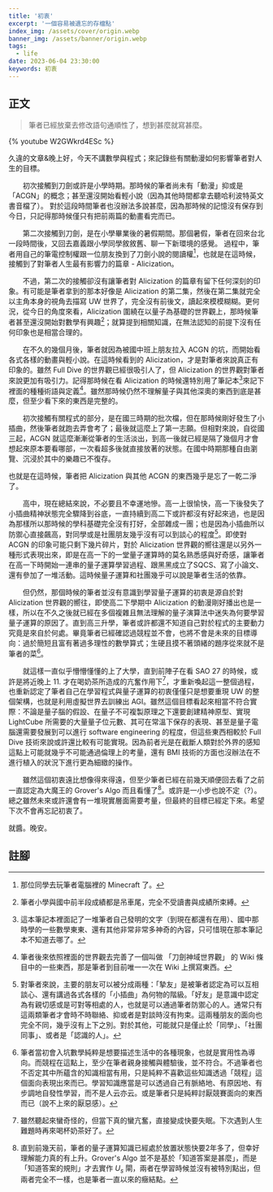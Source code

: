 ```yaml
---
title: '初衷'
excerpt: '一個容易被遺忘的存檔點'
index_img: /assets/cover/origin.webp
banner_img: /assets/banner/origin.webp
tags:
  - life
date: 2023-06-04 23:30:00
keywords: 初衷
---
```


<!--lp:skip-all-->

## 正文

> 筆者已經放棄去修改語句通順性了，想到甚麼就寫甚麼。

{% youtube W2GWkrd4ESc %}

久違的文章&晚上好，今天不講數學與程式；來記錄些有關動漫如何影響筆者對人生的目標。

&emsp;&emsp;初次接觸到刀劍或許是小學時期。那時候的筆者尚未有「動漫」抑或是「ACGN」的概念；甚至還沒開始看輕小說（因為其他時間都拿去聽哈利波特英文書音檔了）。
對於這段時間筆者也沒辦法多說甚麼，因為那時候的記憶沒有保存到今日，只記得那時候僅只有把前兩篇的動畫看完而已。

&emsp;&emsp;第二次接觸到刀劍，是在小學畢業後的暑假期間。那個暑假，筆者在回來台北一段時間後，又回去嘉義跟小學同學敘敘舊、聊一下新環境的感覺。
過程中，筆者用自己的筆電控制權跟一位朋友換到了刀劍小說的閱讀權[^1]，也就是在這時候，接觸到了對筆者人生最有影響力的篇章 - Alicization。

&emsp;&emsp;不過，第二次的接觸卻沒有讓筆者對 Alicization 的篇章有留下任何深刻的印象。有可能是筆者拿到的那本好像是 Alicization 的第二集，然後在第二集就完全以主角本身的視角去描寫 UW 世界了，完全沒有前後文，讀起來模模糊糊。更何況，從今日的角度來看，Alicization 圍繞在以量子為基礎的世界觀上，那時候筆者甚至還沒開始對數學有興趣[^2]；就算提到相關知識，在無法認知的前提下沒有任何印象也是相當合理的。

&emsp;&emsp;在不久的幾個月後，筆者就因為被國中班上朋友拉入 ACGN 的坑，而開始看各式各樣的動畫與輕小說。在這時候看到的 Alicization，才是對筆者來說真正有印象的。雖然 Full Dive 的世界觀已經很吸引人了，但 Alicization 的世界觀對筆者來說更加有吸引力。記得那時候在看 Alicization 的時候還特別用了筆記本[^3]來記下裡面的種種術語與定義[^4]。雖然那時候仍然不理解量子與其他深奧的東西到底是甚麼，但至少看下來的東西是完整的。

&emsp;&emsp;初次接觸有關程式的部分，是在國三時期的批次檔，但在那時候剛好發生了小插曲，然後筆者就跑去弄會考了；最後就這麼上了第一志願。但相對來說，自從國三起，ACGN 就這麼漸漸從筆者的生活淡出，到高一後就已經是隔了幾個月才會想起來原本要看哪部，一次看超多後就直接放著的狀態。在國中時期那種自由瀏覽、沉浸於其中的樂趣已不復存。

也就是在這時候，筆者把 Alicization 與其他 ACGN 的東西幾乎是忘了一乾二淨了。

&emsp;&emsp;高中，現在總結來說，不必要且不幸運地慘。高一上很愉快，高一下後發失了小插曲精神狀態完全驟降到谷底，一直持續到高二下或許都沒有好起來過，也是因為那樣所以那時候的學科基礎完全沒有打好，全部雜成一團；也是因為小插曲所以防禦心直接飆高，對同學或是社團朋友幾乎沒有可以到談心的程度[^5]。即使對 ACGN 的印象可能只剩下幾片碎片，對於 Alicization 世界觀的嚮往還是以另外一種形式表現出來，即是在高一下的一堂量子運算時的莫名熟悉感與好奇感，讓筆者在高一下時開始一連串的量子運算學習過程、跟黑黑成立了SQCS、寫了小論文、還有參加了一堆活動。這時候量子運算和社團幾乎可以說是筆者生活的依靠。

&emsp;&emsp;但仍然，那個時候的筆者並沒有意識到學習量子運算的初衷是源自於對 Alicization 世界觀的嚮往，即使高二下學期中 Alicization 的動漫剛好播出也是一樣，所以在不久之後就已經在多個複雜且無法理解的量子演算法中迷失為何要學習量子運算的原因了。直到高三升學，筆者或許都還不知道自己對於程式的主要動力究竟是來自於何處。畢竟筆者已經確認過競程並不會，也將不會是未來的目標導向：過於簡短且富有著過多理性的數學算式；生硬且摸不著頭緒的題序從來就不是筆者的菜[^6]。

&emsp;&emsp;就這樣一直似乎懵懵懂懂的上了大學，直到前陣子在看 SAO 27 的時候，或許是將近晚上 11. 才在喝奶茶所造成的亢奮作用下[^7]，才重新喚起這一整個過程，也重新認定了筆者自己在學習程式與量子運算的初衷僅僅只是想要重現 UW 的整個架構，也就是利用虛擬世界去訓練出 AGI。雖然這個目標看起來相當不符合實際：不論是量子腦的假設、在量子不可複製原理之下還要創建精神原型、實現 LightCube 所需要的大量量子位元數、其可在常溫下保存的表現、甚至是量子電腦還需要發展到可以進行 software engineering 的程度，但這些東西相較於 Full Dive 技術來說或許還比較有可能實現。因為前者光是在截斷人類對於外界的感知這點上可能就幾乎不可能通過倫理上的考量，還有 BMI 技術的方面也沒辦法在不進行植入的狀況下進行更為細緻的操作。

&emsp;&emsp;雖然這個初衷遠比想像得來得遠，但至少筆者已經在前幾天順便回去看了之前一直認定為大魔王的 Grover's Algo 而且看懂了[^8]。或許是一小步也說不定（?）。總之雖然未來或許還會有一堆現實層面需要考量，但最終的目標已經定下來。希望下次不會再忘記初衷了。

就醬。晚安。

## 註腳

[^1]: 那位同學去玩筆者電腦裡的 Minecraft 了。
[^2]: 筆者小學與國中前半段成績都是吊車尾，完全不受讀書與成績所束縛。
[^3]: 這本筆記本裡面記了一堆筆者自己發明的文字（到現在都還有在用）、國中那時學的一些數學東東、還有其他非常非常多神奇的內容，只可惜現在那本筆記本不知道去哪了。
[^4]: 筆者後來依照裡面的世界觀去完善了一個叫做 「刀劍神域世界觀」 的 Wiki 條目中的一些東西，那是筆者到目前唯一一次在 Wiki 上撰寫東西。
[^5]: 對筆者來說，主要的朋友可以被分成兩種：「摯友」是被筆者認定為可以互相談心、還有講過各式各樣的「小插曲」為何物的階級。「好友」是意識中認定為有親切感或是可對等相處的人，也就是可以通過筆者防禦心的人。通常只有這兩類筆者才會時不時聯絡、抑或者是對談時沒有拘束。這兩種朋友的面向也完全不同，幾乎沒有上下之別。對於其他，可能就只是僅止於「同學」、「社團同事」、或者是「認識的人」。
[^6]: 筆者當初會入坑數學純粹是想要描述生活中的各種現象，也就是實用性為導向。而競程在這點上，至少在筆者親身接觸與體驗後，並不符合。不過筆者也不否定其中所蘊含的知識相當有用，只是純粹不喜歡這些知識透過「競程」這個面向表現出來而已。學習知識應當是可以透過自己有脈絡地、有原因地、有步調地自發性學習，而不是人云亦云。或是筆者只是純粹討厭競賽面向的東西而已（說不上來的厭惡感）。
[^7]: 雖然聽起來蠻奇怪的，但當下真的蠻亢奮，直接變成快要失眠。下次遇到人生難題時再來喝杯奶茶好了。
[^8]: 直到前幾天前，筆者的量子運算知識已經處於放置狀態快要2年多了，但幸好理解能力真的有上升。Grover's Algo 並不是基於「知道答案是甚麼」，而是「知道答案的規則」才去實作 $U_s$ 閘，兩者在學習時候並沒有被特別點出，但兩者完全不一樣，也是筆者一直以來的癥結點。
